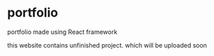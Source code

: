 # portfolio
portfolio made using React framework

this website contains unfinished project. which will be uploaded soon 
